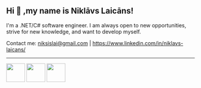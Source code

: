 ## Hi 👋 ,my name is Niklāvs Laicāns!

I'm a .NET/C# software engineer. I am always open to new opportunities, strive for new knowledge, and want to develop myself.

Contact me: niksislai@gmail.com | https://www.linkedin.com/in/niklavs-laicans/
<hr>
<p align="left">
  <img src="https://seeklogo.com/images/C/c-sharp-c-logo-02F17714BA-seeklogo.com.png" width="50">
  <img src="https://iconape.com/wp-content/files/ni/64759/png/git-icon.png" width="50">
  <img src="https://www.pngfind.com/pngs/m/150-1506020_file-html-logo-html5-css3-logo-png-transparent.png" width="50">
</p>
